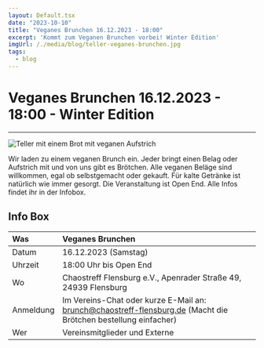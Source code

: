 ```yaml
---
layout: Default.tsx
date: "2023-10-10"
title: "Veganes Brunchen 16.12.2023 - 18:00"
excerpt: 'Kommt zum Veganen Brunchen vorbei! Winter Edition'
imgUrl: /./media/blog/teller-veganes-brunchen.jpg
tags:
  - blog
---
```


# Veganes Brunchen 16.12.2023 - 18:00 - Winter Edition


---


![Teller mit einem Brot mit veganen Aufstrich](/./media/blog/teller-veganes-brunchen.jpg)

Wir laden zu einem veganen Brunch ein. Jeder bringt einen Belag oder Aufstrich mit und von uns gibt es Brötchen. Alle veganen Beläge sind willkommen, egal ob selbstgemacht oder gekauft. Für kalte Getränke ist natürlich wie immer gesorgt. Die Veranstaltung ist Open End. Alle Infos findet ihr in der Infobox.

## Info Box

| Was | Veganes Brunchen |
| :-- | :-- |
| Datum | 16.12.2023 (Samstag) |
| Uhrzeit | 18:00 Uhr bis Open End |
| Wo | Chaostreff Flensburg e.V., Apenrader Straße 49, 24939 Flensburg |
| Anmeldung | Im Vereins-Chat oder kurze E-Mail an: brunch@chaostreff-flensburg.de (Macht die Brötchen bestellung einfacher) |
| Wer | Vereinsmitglieder und Externe |